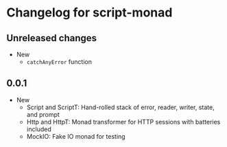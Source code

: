 # Changelog for script-monad

## Unreleased changes

* New
    * `catchAnyError` function

## 0.0.1

* New
    * Script and ScriptT: Hand-rolled stack of error, reader, writer, state, and prompt
    * Http and HttpT: Monad transformer for HTTP sessions with batteries included
    * MockIO: Fake IO monad for testing
